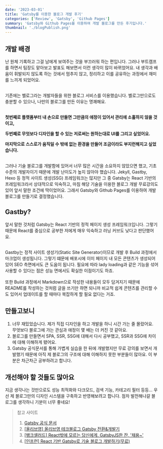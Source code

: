 ```yaml
---
date: '2023-03-01'
title: 'Gatsby를 이용한 블로그 개발 후기'
categories: ['Review', 'Gatsby', 'Github Pages']
summary: 'Gatsby와 Github Pages를 이용하여 개발 블로그를 만든 후기입니다.'
thumbnail: './blogPublish.png'
---
```


## 개발 배경

난 원체 기록하고 그걸 남에게 보여주는 것을 부끄러워 하는 편입니다. 그러나 부트캠프를 하면서 팀장도 맡아보고 발표도 해보면서 이런 생각이 많이 바뀌었어요. 내 생각과 배움이 휘발되지 않도록 하는 것에서 멈추지 않고, 정리하고 이를 공유하는 과정에서 재미를 느끼게 되었어요.
<br>

<br>
기존에는 벨로그라는 개발자들을 위한 블로그 서비스를 이용했습니다. 벨로그만으로도 충분할 수 있으나, 나만의 블로그를 만든 이유는 명쾌해요.
<br>

<br>

**첫번째로 플랫폼부터 내 손으로 만들면 그만큼의 애정이 있어서 관리에 소홀하지 않을 것이고,**

**두번째로 무엇보다 디자인을 할 수 있는 저로써는 원하는대로 UI를 그리고 싶었어요.**

**마지막으로 스스로가 움직일 수 밖에 없는 환경을 만들어 조금이라도 부지런해지고 싶었습니다.**
<br>

<br>
그러나 기술 블로그를 개발함에 있어서 너무 많은 시간을 소요하지 않았으면 했고, 기초 수준의 개발자이기 때문에 개발 난이도가 높지 않아야 했습니다. Jekyll, Gastby, Hexo 등 정적 사이트 생성(SSG) 프레임워크는 많지만 그 중 Gatsby는 React 기반의 프레임워크라서 상대적으로 익숙하고, 마침 해당 기술을 이용한 블로그 개발 무료강의도 있어 앞서 말한 조건에 딱이었어요. 그래서 Gatsby와 Github Pages를 이용하여 개발 블로그를 만들기로 결정했습니다.

## Gastby?

앞서 말한 것처럼 Gatsby는 React 기반의 정적 페이지 생성 프레임워크입니다. 그렇기때문에 React를 중심으로 공부한 저에게 매우 익숙하고 러닝 커브도 낮다고 판단했어요.
<br>

<br>
Gastby는 정적 사이트 생성기(Static Site Generator)이므로 개발 후 Build 과정에서 마크업이 생성됩니다. 그렇기 떄문에 배포시에 이미 페이지 내 모든 콘텐츠가 생성되어 있어 SEO 측면에서도 큰 도움이 됩니다. 필요에 따라 lady loading과 같은 기능을 섞어 사용할 수 있다는 점은 성능 면에서도 확실한 이점이기도 하죠.
<br>

<br>
또한 Build 과정에서 Markdown으로 작성한 내용들이 모두 담겨지기 때문에 README를 작성하는 것처럼 글을 쓰기만 하면 되니까 비교적 쉽게 콘텐츠를 관리할 수도 있어서 업데이트를 할 때마다 복잡하게 할 필요 없다는 거죠.

## 만들고보니

1. 너무 재밌었습니다. 제가 직접 디자인을 하고 개발을 하니 시간 가는 줄 몰랐어요. 무엇보다 블로그에 가는 관심과 애정이 몇 배는 더 커진 것 같아요.
2. 블로그를 만들면서 SPA, SSR, SSG에 대해서 다시 공부했고, SSR과 SSG에 차이에 대해 이해하게 됐어요.
3. Gatsby 공식문서를 통해 가볍게 실습을 한 뒤에 개발했지만 무료 강의를 보면서 개발했기 때문에 아직 제 블로그의 구조에 대해 이해하지 못한 부분들이 많아요. 이 부분은 차근차근 공부하려고 합니다.

## 개선해야 할 것들도 많아요

지금 생각나는 것만으로도 성능 최적화와 다크모드, 검색 기능, 카테고리 필터 등등... 우선 제 블로그만의 디자인 시스템을 구축하고 반영해보려고 합니다. 점차 발전해나갈 블로그를 생각하니 기분이 너무 좋네요!

> 참고 사이트
>
> 1. [Gatsby 공식 문서](https://www.gatsbyjs.com/docs/)
> 2. [[올리브영] 올리브영 테크블로그 Gatsby 전환&개발기](https://oliveyoung.tech/blog/2022-07-04/How-to-Develop-And-Migration-Blog-With-Gatsby/)
> 3. [[뱅크샐러드] React밖에 모르는 당신에게. GatsbyJS한 잔, '채용~'](https://blog.banksalad.com/tech/build-a-website-with-gatsby/)
> 4. [[인프런] React 기반 Gatsby로 기술 블로그 개발하기(무료)](https://www.inflearn.com/course/gatsby-%EA%B8%B0%EC%88%A0%EB%B8%94%EB%A1%9C%EA%B7%B8)
